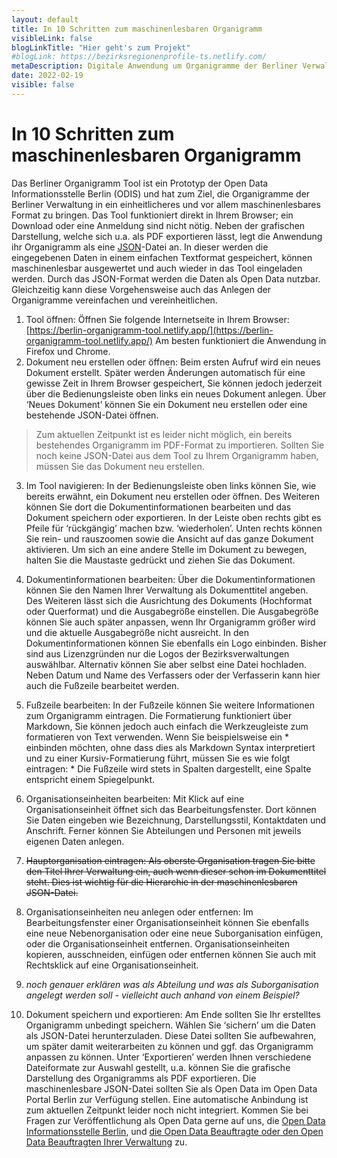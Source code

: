 ```yaml
---
layout: default
title: In 10 Schritten zum maschinenlesbaren Organigramm
visibleLink: false
blogLinkTitle: "Hier geht's zum Projekt"
#blogLink: https://bezirksregionenprofile-ts.netlify.com/
metaDescription: Digitale Anwendung um Organigramme der Berliner Verwaltung einheitlicher und maschinenlesbar zu gestalten.
date: 2022-02-19
visible: false
---
```



# In 10 Schritten zum maschinenlesbaren Organigramm


Das Berliner Organigramm Tool ist ein Prototyp der Open Data Informationsstelle Berlin (ODIS) und hat zum Ziel, die Organigramme der Berliner Verwaltung in ein einheitlicheres und vor allem maschinenlesbares Format zu bringen. Das Tool funktioniert direkt in Ihrem Browser; ein Download oder eine Anmeldung sind nicht nötig. Neben der grafischen Darstellung, welche sich u.a. als PDF exportieren lässt, legt die Anwendung ihr Organigramm als eine [JSON](http://www.json.org/json-de.html)-Datei an. In dieser werden die eingegebenen Daten in einem einfachen Textformat gespeichert, können maschinenlesbar ausgewertet und auch wieder in das Tool eingeladen werden. Durch das JSON-Format werden die Daten als Open Data nutzbar. Gleichzeitig kann diese Vorgehensweise auch das Anlegen der Organigramme vereinfachen und vereinheitlichen.



1. Tool öffnen: Öffnen Sie folgende Internetseite in Ihrem Browser: [https://berlin-organigramm-tool.netlify.app/](https://berlin-organigramm-tool.netlify.app/) Am besten funktioniert die Anwendung in Firefox und Chrome.
2. Dokument neu erstellen oder öffnen: Beim ersten Aufruf wird ein neues Dokument erstellt. Später werden Änderungen automatisch für eine gewisse Zeit in Ihrem Browser gespeichert, Sie können jedoch jederzeit über die Bedienungsleiste oben links ein neues Dokument anlegen. Über ‘Neues Dokument’ können Sie ein Dokument neu erstellen oder eine bestehende JSON-Datei öffnen. 

> Zum aktuellen Zeitpunkt ist es leider nicht möglich, ein bereits bestehendes Organigramm im PDF-Format zu importieren. 
> Sollten Sie noch keine JSON-Datei aus dem Tool zu Ihrem Organigramm haben, müssen Sie das Dokument neu erstellen.


3. Im Tool navigieren: In der Bedienungsleiste oben links können Sie, wie bereits erwähnt, ein Dokument neu erstellen oder öffnen. Des Weiteren können Sie dort die Dokumentinformationen bearbeiten und das Dokument speichern oder exportieren. In der Leiste oben rechts gibt es Pfeile für ‘rückgängig’ machen bzw. ‘wiederholen’. Unten rechts können Sie rein- und rauszoomen sowie die Ansicht auf das ganze Dokument aktivieren. Um sich an eine andere Stelle im Dokument zu bewegen, halten Sie die Maustaste gedrückt und ziehen Sie das Dokument.

4. Dokumentinformationen bearbeiten: Über die Dokumentinformationen können Sie den Namen Ihrer Verwaltung als Dokumenttitel angeben. Des Weiteren lässt sich die Ausrichtung des Dokuments (Hochformat oder Querformat) und die Ausgabegröße einstellen. Die Ausgabegröße können Sie auch später anpassen, wenn Ihr Organigramm größer wird und die aktuelle Ausgabegröße nicht ausreicht. In den Dokumentinformationen können Sie ebenfalls ein Logo einbinden. Bisher sind aus Lizenzgründen nur die Logos der Bezirksverwaltungen auswählbar. Alternativ können Sie aber selbst eine Datei hochladen. Neben Datum und Name des Verfassers oder der Verfasserin kann hier auch die Fußzeile bearbeitet werden.

5. Fußzeile bearbeiten: In der Fußzeile können Sie weitere Informationen zum Organigramm eintragen. Die Formatierung funktioniert über Markdown, Sie können jedoch auch einfach die Werkzeugleiste zum formatieren von Text verwenden. Wenn Sie beispielsweise ein * einbinden möchten, ohne dass dies als Markdown Syntax interpretiert und zu einer Kursiv-Formatierung führt, müssen Sie es wie folgt eintragen: \* Die Fußzeile wird stets in Spalten dargestellt, eine Spalte entspricht einem Spiegelpunkt.

6. Organisationseinheiten bearbeiten: Mit Klick auf eine Organisationseinheit öffnet sich das Bearbeitungsfenster. Dort können Sie Daten eingeben wie Bezeichnung, Darstellungsstil, Kontaktdaten und Anschrift. Ferner können Sie Abteilungen und Personen mit jeweils eigenen Daten anlegen.
7. ~~Hauptorganisation eintragen: Als oberste Organisation tragen Sie bitte den Titel Ihrer Verwaltung ein, auch wenn dieser schon im Dokumenttitel steht. Dies ist wichtig für die Hierarchie in der maschinenlesbaren JSON-Datei.~~
8. Organisationseinheiten neu anlegen oder entfernen: Im Bearbeitungsfenster einer Organisationseinheit können Sie ebenfalls eine neue Nebenorganisation oder eine neue Suborganisation einfügen, oder die Organisationseinheit entfernen. Organisationseinheiten kopieren, ausschneiden, einfügen oder entfernen können Sie auch mit Rechtsklick auf eine Organisationseinheit.
9. *noch genauer erklären was als Abteilung und was als Suborganisation angelegt werden soll - vielleicht auch anhand von einem Beispiel?*
10. Dokument speichern und exportieren: Am Ende sollten Sie Ihr erstelltes Organigramm unbedingt speichern. Wählen Sie ‘sichern’ um die Daten als JSON-Datei herunterzuladen. Diese Datei sollten Sie aufbewahren, um später damit weiterarbeiten zu können und ggf. das Organigramm anpassen zu können. Unter ‘Exportieren’ werden Ihnen verschiedene Dateiformate zur Auswahl gestellt, u.a. können Sie die grafische Darstellung des Organigramms als PDF exportieren. Die maschinenlesbare JSON-Datei sollten Sie als Open Data im Open Data Portal Berlin zur Verfügung stellen. Eine automatische Anbindung ist zum aktuellen Zeitpunkt leider noch nicht integriert. Kommen Sie bei Fragen zur Veröffentlichung als Open Data gerne auf uns, die [Open Data Informationsstelle Berlin](https://odis-berlin.de/), und [die Open Data Beauftragte oder den Open Data Beauftragten Ihrer Verwaltung](https://www.berlin.de/sen/wirtschaft/digitalisierung/open-data/open-data-beauftragte/) zu. 


